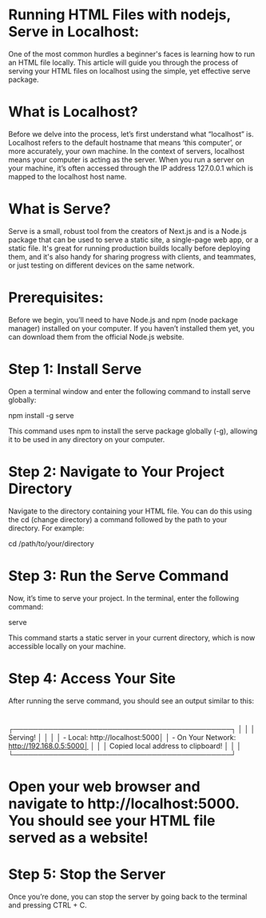 # Running HTML Files with nodejs, Serve in Localhost:

One of the most common hurdles a beginner's faces is learning how to run an HTML file locally. This article will guide you through the process of serving your HTML files on localhost using the simple, yet effective serve package.

# What is Localhost?
Before we delve into the process, let’s first understand what “localhost” is. Localhost refers to the default hostname that means ‘this computer’, or more accurately, your own machine. In the context of servers, localhost means your computer is acting as the server. When you run a server on your machine, it’s often accessed through the IP address 127.0.0.1 which is mapped to the localhost host name.

# What is Serve?
Serve is a small, robust tool from the creators of Next.js and is a Node.js package that can be used to serve a static site, a single-page web app, or a static file. It's great for running production builds locally before deploying them, and it's also handy for sharing progress with clients, and teammates, or just testing on different devices on the same network.

# Prerequisites:
Before we begin, you’ll need to have Node.js and npm (node package manager) installed on your computer. If you haven’t installed them yet, you can download them from the official Node.js website.

#
#
#

# Step 1: Install Serve
Open a terminal window and enter the following command to install serve globally:

npm install -g serve

This command uses npm to install the serve package globally (-g), allowing it to be used in any directory on your computer.

# Step 2: Navigate to Your Project Directory
Navigate to the directory containing your HTML file. You can do this using the cd (change directory) a command followed by the path to your directory. For example:

cd /path/to/your/directory

# Step 3: Run the Serve Command
Now, it’s time to serve your project. In the terminal, enter the following command:

serve

This command starts a static server in your current directory, which is now accessible locally on your machine.

# Step 4: Access Your Site
After running the serve command, you should see an output similar to this:
# #


   ┌────────────────────────────────────────────┐
   │                                            │
   │   Serving!                                 │
   │                                            │
   │   - Local:            http://localhost:5000│
   │   - On Your Network:  http://192.168.0.5:5000│
   │                                            │
   │   Copied local address to clipboard!       │
   │                                            │
   └────────────────────────────────────────────┘

# #


# Open your web browser and navigate to http://localhost:5000. You should see your HTML file served as a website!

# Step 5: Stop the Server
Once you’re done, you can stop the server by going back to the terminal and pressing CTRL + C.

#
#
#



